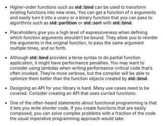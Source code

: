 - Higher-order functions such as **std::bind** can be used to transform existing functions into new ones. You can get a function of n arguments and easily turn it into a unary or a binary function that you can pass to algorithms such as **std::partition** or **std::sort** with **std::bind**.
 
- Placeholders give you a high level of expressiveness when defining which function arguments shouldn’t be bound. They allow you to reorder the arguments in the original function, to pass the same argument multiple times, and so forth.

- Although **std::bind** provides a terse syntax to do partial function application, it might have performance penalties. You may want to consider using lambdas when writing performance-critical code that’s often invoked. They’re more verbose, but the compiler will be able to optimize them better than the function objects created by **std::bind**.

- Designing an API for your library is hard. Many use cases need to be covered. Consider creating an API that uses curried functions.

- One of the often-heard statements about functional programming is that it lets you write shorter code. If you create functions that are easily composed, you can solve complex problems with a fraction of the code the usual imperative programming approach would take.
